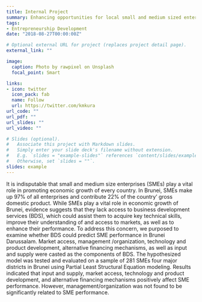 ```yaml
---
title: Internal Project
summary: Enhancing opportunities for local small and medium sized enterprises through business development strategies practices among Bruneians’ entrepreneurs.
tags:
- Entrepreneurship Development
date: "2018-08-27T00:00:00Z"

# Optional external URL for project (replaces project detail page).
external_link: ""

image:
  caption: Photo by rawpixel on Unsplash
  focal_point: Smart

links:
- icon: twitter
  icon_pack: fab
  name: Follow
  url: https://twitter.com/kmkura
url_code: ""
url_pdf: ""
url_slides: ""
url_video: ""

# Slides (optional).
#   Associate this project with Markdown slides.
#   Simply enter your slide deck's filename without extension.
#   E.g. `slides = "example-slides"` references `content/slides/example-slides.md`.
#   Otherwise, set `slides = ""`.
slides: example
---
```


<div class="text-justify">
  
It is indisputable that small and medium size enterprises (SMEs) play a vital role in promoting economic growth of every country. In Brunei, SMEs make up 97% of all enterprises and contribute 22% of the country’ gross domestic product. While SMEs play a vital role in economic growth of Brunei, evidence suggests that they lack access to business development services (BDS), which could assist them to acquire key technical skills, improve their understanding of and access to markets, as well as to enhance their performance. To address this concern, we purposed to examine whether BDS could predict SME performance in Brunei Darussalam. Market access, management /organization, technology and product development, alternative financing mechanisms, as well as input and supply were casted as the components of BDS. The hypothesized model was tested and evaluated on a sample of 281 SMEs four major districts in Brunei using Partial Least Structural Equation modeling. Results indicated that input and supply, market access, technology and product development, and alternative financing mechanisms positively affect SME performance. However, management/organization was not found to be significantly related to SME performance.

</div>
